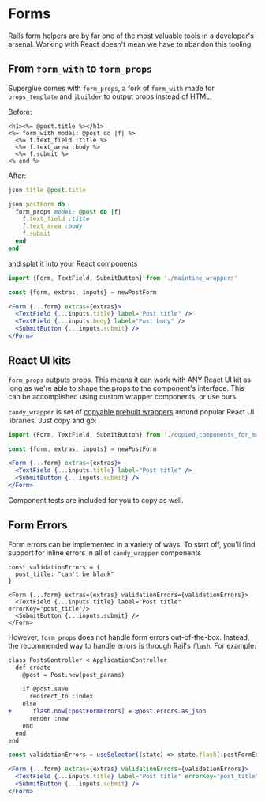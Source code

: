 # Forms

Rails form helpers are by far one of the most valuable tools in a developer's
arsenal. Working with React doesn't mean we have to abandon this tooling. 

## From `form_with` to `form_props`

Superglue comes with `form_props`, a fork of `form_with` made for
`props_template` and `jbuilder` to output props instead of HTML. 

Before:

```erb
<h1><%= @post.title %></h1>
<%= form_with model: @post do |f| %>
  <%= f.text_field :title %>
  <%= f.text_area :body %>
  <%= f.submit %>
<% end %>
```

After:

```ruby
json.title @post.title

json.postForm do
  form_props model: @post do |f|
    f.text_field :title
    f.text_area :body
    f.submit
  end
end
```

and splat it into your React components

```jsx
import {Form, TextField, SubmitButton} from './maintine_wrappers'

const {form, extras, inputs} = newPostForm

<Form {...form} extras={extras}>
  <TextField {...inputs.title} label="Post title" />
  <TextField {...inputs.body} label="Post body" />
  <SubmitButton {...inputs.submit} />
</Form>
```

## React UI kits

`form_props` outputs props. This means it can work with ANY React UI kit as long
as we're able to shape the props to the component's interface. This can be
accomplished using custom wrapper components, or use ours.

`candy_wrapper` is set of [copyable prebuilt wrappers](./candy-wrapper.md)
around popular React UI libraries. Just copy and go:

```jsx
import {Form, TextField, SubmitButton} from './copied_components_for_mantine'

const {form, extras, inputs} = newPostForm

<Form {...form} extras={extras}>
  <TextField {...inputs.title} label="Post title" />
  <SubmitButton {...inputs.submit} />
</Form>
```

Component tests are included for you to copy as well.

## Form Errors

Form errors can be implemented in a variety of ways. To start off, you'll find
support for inline errors in all of `candy_wrapper` components

```
const validationErrors = {
  post_title: "can't be blank"
}

<Form {...form} extras={extras} validationErrors={validationErrors}>
  <TextField {...inputs.title} label="Post title" errorKey="post_title"/>
  <SubmitButton {...inputs.submit} />
</Form>
```

However, `form_props` does not handle form errors out-of-the-box. Instead, the
recommended way to handle errors is through Rail's `flash`. For example:

```diff
class PostsController < ApplicationController
  def create
    @post = Post.new(post_params)

    if @post.save
      redirect_to :index
    else
+      flash.now[:postFormErrors] = @post.errors.as_json
      render :new
    end
  end
end
```

```jsx
const validationErrors = useSelector((state) => state.flash[:postFormErrors])

<Form {...form} extras={extras} validationErrors={validationErrors}>
  <TextField {...inputs.title} label="Post title" errorKey="post_title"/>
  <SubmitButton {...inputs.submit} />
</Form>
```
